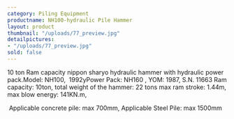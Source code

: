 ```yaml
---
category: Piling Equipment
productname: NH100-hydraulic Pile Hammer
layout: product
thumbnail: "/uploads/77_preview.jpg"
detailpictures:
- "/uploads/77_preview.jpg"
sold: false
---
```


10 ton Ram capacity nippon sharyo hydraulic hammer with hydraulic power pack.Model: NH100,&nbsp;&nbsp;1992yPower Pack: NH160 , YOM: 1987, S.N. 11663&nbsp;Ram capacity: 10ton, total weight of the hammer: 22 tons max ram stroke: 1.44m, max blow energy: 141KN.m,

&nbsp;Applicable concrete pile: max 700mm, Applicable Steel Pile: max 1500mm

